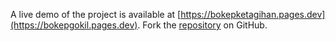 A live demo of the project is available at [https://bokepketagihan.pages.dev](https://bokepgokil.pages.dev).
Fork the [repository](https://github.com/gionugraha) on GitHub.